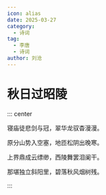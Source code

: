 ```yaml
---
icon: alias
date: 2025-03-27
category:
  - 诗词
tag:
  - 李唐
  - 诗词
author: 刘沧
---
```


# 秋日过昭陵

<!-- more -->

::: center

寝庙徒悲剑与冠，翠华龙驭杳漫漫。

原分山势入空塞，地匝松阴出晚寒。

上界鼎成云缥缈，西陵舞罢泪阑干。

那堪独立斜阳里，碧落秋风烟树残。

:::